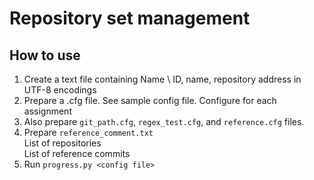 # Repository set management

## How to use
1. Create a text file containing Name \\ ID, name, repository address in UTF-8 encodings
1. Prepare a .cfg file. See sample config file. Configure for each assignment
1. Also prepare `git_path.cfg`, `regex_test.cfg`, and `reference.cfg` files.
1. Prepare `reference_comment.txt`<br>List of repositories<br>List of reference commits
1. Run `progress.py <config file>`
